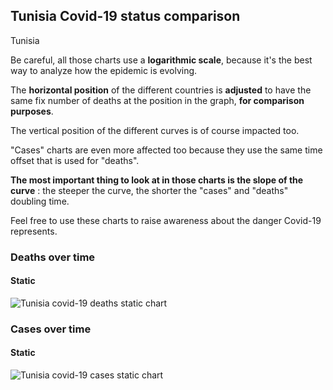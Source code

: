 ## Tunisia Covid-19 status comparison 

Tunisia



Be careful, all those charts use a **logarithmic scale**, because it's the best way to analyze how the epidemic is evolving.
 
The **horizontal position** of the different countries is **adjusted** to have the same fix number of deaths at the position in the graph, **for comparison purposes**.

The vertical position of the different curves is of course impacted too.

"Cases" charts are even more affected too because they use the same time offset that is used for "deaths".

**The most important thing to look at in those charts is the slope of the curve** : the steeper the curve, the shorter the "cases" and "deaths" doubling time.

Feel free to use these charts to raise awareness about the danger Covid-19 represents. 


 
### Deaths over time
 
#### Static
![Tunisia covid-19 deaths static chart](https://raw.githubusercontent.com/madlag/coronavirus_study/master/notebooks/graphs/2020-03-29/countries/Tunisia/2020-03-29_Tunisia_deaths.png "Tunisia covid-19 deaths static chart")   

 
### Cases over time
 
#### Static
![Tunisia covid-19 cases static chart](https://raw.githubusercontent.com/madlag/coronavirus_study/master/notebooks/graphs/2020-03-29/countries/Tunisia/2020-03-29_Tunisia_cases.png "Tunisia covid-19 cases static chart")   

